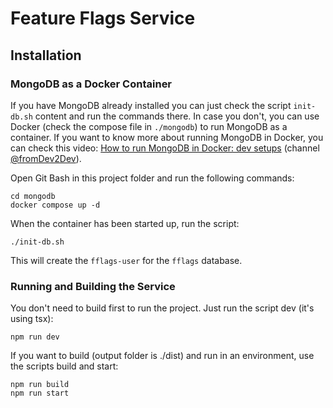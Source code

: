 # Feature Flags Service

## Installation

### MongoDB as a Docker Container

If you have MongoDB already installed you can just check the script `init-db.sh` content and run the commands there.
In case you don't, you can use Docker (check the compose file in `./mongodb`) to run MongoDB as a container.
If you want to know more about running MongoDB in Docker, you can check this video:
[How to run MongoDB in Docker: dev setups](https://www.youtube.com/watch?v=cfmPk93mOeo) (channel
[@fromDev2Dev](https://www.youtube.com/@fromDev2Dev)).

Open Git Bash in this project folder and run the following commands:

```
cd mongodb
docker compose up -d
```

When the container has been started up, run the script:

```
./init-db.sh
```

This will create the `fflags-user` for the `fflags` database.

### Running and Building the Service

You don't need to build first to run the project. Just run the script dev (it's using tsx):

```
npm run dev
```

If you want to build (output folder is ./dist) and run in an environment, use the scripts build and start:

```
npm run build
npm run start
```